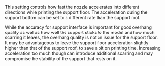 This setting controls how fast the nozzle accelerates into different directions while printing the support floor. The acceleration during the support bottom can be set to a different rate than the support roof.

While the accuracy for support interface is important for good overhang quality as well as how well the support sticks to the model and how much scarring it leaves, the overhang quality is not an issue for the support floor. It may be advantageous to leave the support floor acceleration slightly higher than that of the support roof, to save a bit on printing time. Increasing acceleration too much though can introduce additional scarring and may compromise the stability of the support that rests on it.